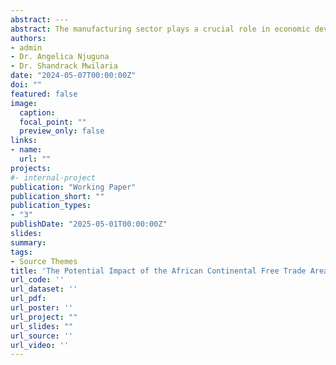 ```yaml
---
abstract: ---
abstract: The manufacturing sector plays a crucial role in economic development due to its high productivity, rapid growth rate, capacity to absorb low-skilled labor, and production of exportable goods. As a results, policies such as Kenya Vision 2030, the Big Four Agenda, the Integrated National Export Development and Promotion Strategy, and the National Industrialization Policy Framework have been developed to strengthen this sector in Kenya. Despite these efforts, growth, employment, GDP contribution, and productivity in Kenya’s manufacturing sector remain low. There is a significant opportunity for improvement through regional trade agreements, most notably the African Continental Free Trade Area (AfCFTA). The AfCFTA creates a unified liberalized market across 54 African countries with a GDP of USD 3.4 trillion and a population of 1.5 billion. This study examines the potential impact of AfCFTA on Kenya’s manufacturing output, employment, and productivity using the heterogeneous firm GTAP model. Findings indicate that AfCFTA will increase overall manufacturing output and employment in Kenya. However, the impact varies widely at the sectoral level – while output and employment will increase in the rubber and plastics subsector, they will decline in food, beverages, and tobacco. Additionally, average productivity in the rubber and plastics subsector will increase, but decline in textile, apparel, and leather, and wood, paper, and printing subsectors. Hence, government support will be crucial for both expanding and declining subsectors to enable firms to adapt and mitigate output and job losses.
authors:
- admin
- Dr. Angelica Njuguna
- Dr. Shandrack Mwilaria
date: "2024-05-07T00:00:00Z"
doi: ""
featured: false
image:
  caption: 
  focal_point: ""
  preview_only: false
links:
- name: 
  url: ""
projects:
#- internal-project
publication: "Working Paper"
publication_short: ""
publication_types: 
- "3"
publishDate: "2025-05-01T00:00:00Z"
slides: 
summary: 
tags: 
- Source Themes
title: 'The Potential Impact of the African Continental Free Trade Area on the Manufacturing Sector in Kenya: A Computable General Equilibrium Analysis.'
url_code: ''
url_dataset: ''
url_pdf: 
url_poster: ''
url_project: ""
url_slides: ""
url_source: ''
url_video: ''
---
```

